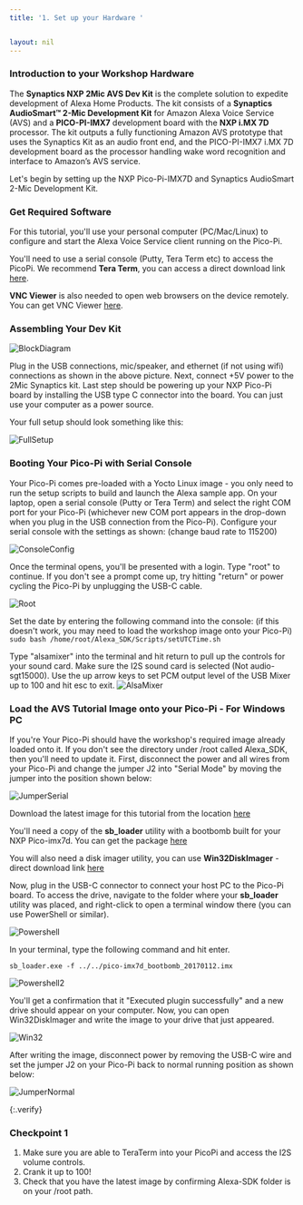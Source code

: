 ```yaml
---
title: '1. Set up your Hardware '


layout: nil
---
```


### Introduction to your Workshop Hardware

The **Synaptics NXP 2Mic AVS Dev Kit** is the complete solution to expedite development of Alexa Home Products.  The kit consists of a **Synaptics AudioSmart™ 2-Mic Development Kit** for Amazon Alexa Voice Service (AVS) and a **PICO-PI-IMX7** development board with the **NXP i.MX 7D** processor.  The kit outputs a fully functioning Amazon AVS prototype that uses the Synaptics Kit as an audio front end, and the PICO-PI-IMX7 i.MX 7D development board as the processor handling wake word recognition and interface to Amazon’s AVS service. 

Let's begin by setting up the NXP Pico-Pi-IMX7D and Synaptics AudioSmart 2-Mic Development Kit. 


### Get Required Software

For this tutorial, you'll use your personal computer (PC/Mac/Linux) to configure and start the Alexa Voice Service client running on the Pico-Pi.

You'll need to use a serial console (Putty, Tera Term etc) to access the PicoPi.  We recommend **Tera Term**, you can access a direct download link [here](https://osdn.net/dl/ttssh2/teraterm-4.97.exe).  

**VNC Viewer** is also needed to open web browsers on the device remotely.  You can get VNC Viewer [here](https://www.realvnc.com/en/connect/download/viewer/).



### Assembling Your Dev Kit

![BlockDiagram](/assets/SetupBlock.PNG)

Plug in the USB connections, mic/speaker, and ethernet (if not using wifi) connections as shown in the above picture.  Next, connect +5V power to the 2Mic Synaptics kit.
Last step should be powering up your NXP Pico-Pi board by installing the USB type C connector into the board.  You can just use your computer as a power source. 

Your full setup should look something like this:

![FullSetup](/assets/FullSetup.jpg)



### Booting Your Pico-Pi with Serial Console

Your Pico-Pi comes pre-loaded with a Yocto Linux image - you only need to run the setup scripts to build and launch the Alexa sample app.  On your laptop, open a serial console (Putty or Tera Term) and select the right COM port for your Pico-Pi (whichever new COM port appears in the drop-down when you plug in the USB connection from the Pico-Pi).  Configure your serial console with the settings as shown:  (change baud rate to 115200)

![ConsoleConfig](/assets/ConsoleConfig.PNG)

Once the terminal opens, you'll be presented with a login.  Type "root" to continue.  If you don't see a prompt come up, try hitting "return" or power cycling the Pico-Pi by unplugging the USB-C cable.

![Root](/assets/Root.PNG)

Set the date by entering the following command into the console:  (if this doesn't work, you may need to load the workshop image onto your Pico-Pi)
`sudo bash /home/root/Alexa_SDK/Scripts/setUTCTime.sh` 

Type "alsamixer" into the terminal and hit return to pull up the controls for your sound card.  Make sure the I2S sound card is selected (Not audio-sgt15000). Use the up arrow keys to set PCM output level of the USB Mixer up to 100 and hit esc to exit.
![AlsaMixer](/assets/mixerv3.PNG)

### Load the AVS Tutorial Image onto your Pico-Pi - For Windows PC

If you're Your Pico-Pi should have the workshop's required image already loaded onto it.  If you don't see the directory under /root called Alexa_SDK, then you'll need to update it.  First, disconnect the power and all wires from your Pico-Pi and change the jumper J2 into "Serial Mode" by moving the jumper into the position shown below:

![JumperSerial](/assets/JumperSerial.PNG)

Download the latest image for this tutorial from the location [here](https://fakeURL.com)

You'll need a copy of the **sb_loader** utility with a bootbomb built for your NXP Pico-imx7d.  You can get the package [here](ftp://ftp.technexion.net/development_resources/development_tools/installer/pico-imx7-imx6ul-imx6ull_otg-installer_20170112.zip)

You will also need a disk imager utility, you can use **Win32DiskImager** - direct download link [here](https://sourceforge.net/projects/win32diskimager/files/latest/download?source=typ_redirect)

Now, plug in the USB-C connector to connect your host PC to the Pico-Pi board.  To access the drive, navigate to the folder where your **sb_loader** utility was placed, and right-click to open a terminal window there (you can use PowerShell or similar).

![Powershell](/assets/Powershell.PNG)

In your terminal, type the following command and hit enter.  

`sb_loader.exe -f ../../pico-imx7d_bootbomb_20170112.imx`

![Powershell2](/assets/Powershell2.PNG)

You'll get a confirmation that it "Executed plugin successfully" and a new drive should appear on your computer.  Now, you can open Win32DiskImager and write the image to your drive that just appeared.

![Win32](/assets/Win32.PNG)

After writing the image, disconnect power by removing the USB-C wire and set the jumper J2 on your Pico-Pi back to normal running position as shown below:

![JumperNormal](/assets/JumperNormal.PNG)


{:.verify}
### Checkpoint 1
1. Make sure you are able to TeraTerm into your PicoPi and access the I2S volume controls.
2. Crank it up to 100!
3. Check that you have the latest image by confirming Alexa-SDK folder is on your /root path.


